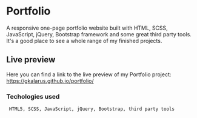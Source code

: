 # Portfolio
A responsive one-page portfolio website built with HTML, SCSS, JavaScript, jQuery, Bootstrap framework and some great third party tools. It's a good place to see a whole range of my finished projects.

## Live preview

Here you can find a link to the live preview of my Portfolio project:
https://gkalarus.github.io/portfolio/

### Techologies used

```
 HTML5, SCSS, JavaScript, jQuery, Bootstrap, third party tools
```